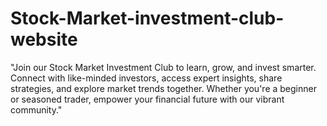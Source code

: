 # Stock-Market-investment-club-website
"Join our Stock Market Investment Club to learn, grow, and invest smarter. Connect with like-minded investors, access expert insights, share strategies, and explore market trends together. Whether you're a beginner or seasoned trader, empower your financial future with our vibrant community."
